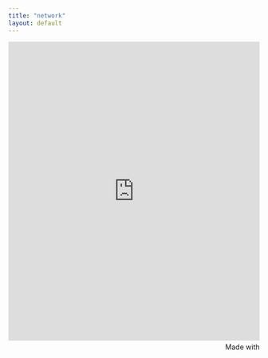 ```yaml
---
title: "network"
layout: default
---
```


<iframe 
  src='https://flo.uri.sh/visualisation/23214242/embed' 
  title='Interactive or visual content' 
  class='flourish-embed-iframe' 
  frameborder='0' 
  scrolling='no' 
  style='width:100%;height:600px;' sandbox='allow-same-origin allow-forms allow-scripts allow-downloads allow-popups allow-popups-to-escape-sandbox allow-top-navigation-by-user-activation'></iframe>
  
  <div style='width:100%!;margin-top:4px!important;text-align:right!important;'><a class='flourish-credit' href='https://public.flourish.studio/visualisation/23214242/?utm_source=embed&utm_campaign=visualisation/23214242' target='_top' style='text-decoration:none!important'><img alt='Made with Flourish' src='https://public.flourish.studio/resources/made_with_flourish.svg' style='width:105px!important;height:16px!important;border:none!important;margin:0!important;'> </a>
  </div>
